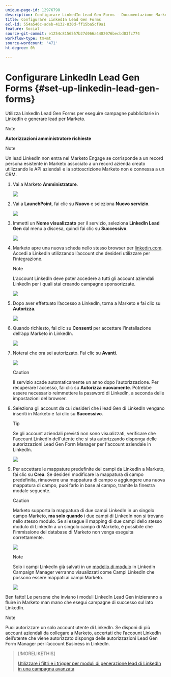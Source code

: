 ```yaml
---
unique-page-id: 12976798
description: Configurare LinkedIn Lead Gen Forms - Documentazione Marketo - Documentazione del prodotto
title: Configurare LinkedIn Lead Gen Forms
exl-id: 554a546c-adeb-4132-830d-ff15ba5cf9a1
feature: Social
source-git-commit: e1254c8156557b27d066a4482076becbd03fc774
workflow-type: tm+mt
source-wordcount: '471'
ht-degree: 0%

---
```


# Configurare LinkedIn Lead Gen Forms {#set-up-linkedin-lead-gen-forms}

Utilizza LinkedIn Lead Gen Forms per eseguire campagne pubblicitarie in LinkedIn e generare lead per Marketo.

>[!NOTE]
>
>**Autorizzazioni amministratore richieste**

>[!NOTE]
>
>Un lead LinkedIn non entra nel Marketo Engage se corrisponde a un record persona esistente in Marketo associato a un record azienda creato utilizzando le API aziendali e la sottoscrizione Marketo non è connessa a un CRM.

1. Vai a Marketo **Amministratore**.

   ![](assets/image2016-11-29-10-3a50-3a29.png)

1. Vai a **LaunchPoint**, fai clic su **Nuovo** e seleziona **Nuovo servizio**.

   ![](assets/image2016-11-29-10-3a51-3a11.png)

1. Immetti un **Nome visualizzato** per il servizio, seleziona **LinkedIn Lead Gen** dal menu a discesa, quindi fai clic su **Successivo**.

   ![](assets/linkedin-lead-gen.png)

1. Marketo apre una nuova scheda nello stesso browser per [linkedin.com](https://www.linkedin.com). Accedi a LinkedIn utilizzando l’account che desideri utilizzare per l’integrazione.

   >[!NOTE]
   >
   >L’account LinkedIn deve poter accedere a tutti gli account aziendali LinkedIn per i quali stai creando campagne sponsorizzate.

   ![](assets/linkedin-login.png)

1. Dopo aver effettuato l’accesso a LinkedIn, torna a Marketo e fai clic su **Autorizza**.

   ![](assets/linkedin-lead-gen-authorize.png)

1. Quando richiesto, fai clic su **Consenti** per accettare l’installazione dell’app Marketo in LinkedIn.

   ![](assets/linkedin-marketo-allow.png)

1. Noterai che ora sei autorizzato. Fai clic su **Avanti**.

   ![](assets/image2017-9-28-7-3a55-3a14.png)

   >[!CAUTION]
   >
   >Il servizio scade automaticamente un anno dopo l’autorizzazione. Per recuperare l’accesso, fai clic su **Autorizza nuovamente**. Potrebbe essere necessario reimmettere la password di LinkedIn, a seconda delle impostazioni del browser.

1. Seleziona gli account da cui desideri che i lead Gen di LinkedIn vengano inseriti in Marketo e fai clic su **Successivo**.

   >[!TIP]
   >
   >Se gli account aziendali previsti non sono visualizzati, verificare che l&#39;account LinkedIn dell&#39;utente che si sta autorizzando disponga delle autorizzazioni Lead Gen Form Manager per l&#39;account aziendale in LinkedIn.

   ![](assets/linkedin-pages-to-capture.png)

1. Per accettare le mappature predefinite dei campi da LinkedIn a Marketo, fai clic su **Crea**. Se desideri modificare la mappatura di campo predefinita, rimuovere una mappatura di campo o aggiungere una nuova mappatura di campo, puoi farlo in base al campo, tramite la finestra modale seguente.

   >[!CAUTION]
   >
   >Marketo supporta la mappatura di due campi LinkedIn in un singolo campo Marketo, **ma solo quando** i due campi di LinkedIn non si trovano nello stesso modulo. Se si esegue il mapping di due campi dello stesso modulo di LinkedIn a un singolo campo di Marketo, è possibile che l&#39;immissione del database di Marketo non venga eseguita correttamente.

   ![](assets/linkedin-lead-gen-mapping.png)

   >[!NOTE]
   >
   >Solo i campi LinkedIn già salvati in un [modello di modulo](https://www.linkedin.com/help/lms/answer/79634) in LinkedIn Campaign Manager verranno visualizzati come Campi LinkedIn che possono essere mappati ai campi Marketo.

   ![](assets/linkedin-installed-services.png)

Ben fatto! Le persone che inviano i moduli LinkedIn Lead Gen inizieranno a fluire in Marketo man mano che esegui campagne di successo sul lato LinkedIn.

>[!NOTE]
>
>Puoi autorizzare un solo account utente di LinkedIn. Se disponi di più account aziendali da collegare a Marketo, accertati che l’account LinkedIn dell’utente che viene autorizzato disponga delle autorizzazioni Lead Gen Form Manager per l’account Business in LinkedIn.

>[!MORELIKETHIS]
>
>[Utilizzare i filtri e i trigger per moduli di generazione lead di LinkedIn in una campagna avanzata](/help/marketo/product-docs/demand-generation/social/social-functions/use-linkedin-lead-gen-form-filters-and-triggers-in-a-smart-campaign.md)
